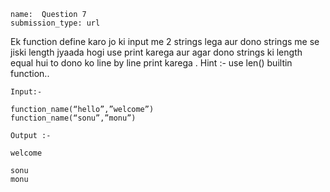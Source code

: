 ```ngMeta
name:  Question 7
submission_type: url
```


Ek function define karo jo ki input me 2 strings lega aur dono strings me se jiski length jyaada hogi use print karega aur agar dono strings ki length equal hui to dono ko line by line print karega .  Hint :- use len() builtin function.. 





`Input:-` 

```
function_name(“hello”,”welcome”)
function_name(“sonu”,”monu”)
 ```

`Output :-`

````
welcome

sonu
monu
 ````



